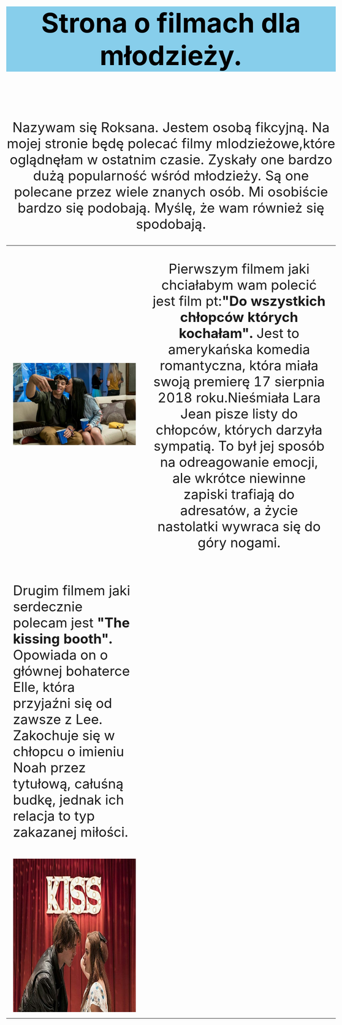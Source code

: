  <HTML>
<HEAD>
<meta charset = "UTF-8">
<meta name = "description" content = "Roksana Królik">

<TITLE> Strona o filmach dla mlodzieży.  </TITLE>

</HEAD>

<BODY style="font-size: 35px;">

<H1 style="text-align: center; color: Black; background-color: SkyBlue; "><b> Strona o filmach dla młodzieży. </b></H1><BR>
 
<TD>
 
 <TR stle="font-size: 22px;">
 
<center>
<P>Nazywam się Roksana.
Jestem osobą fikcyjną.
Na mojej stronie będę polecać filmy mlodzieżowe,które oglądnęłam w ostatnim czasie. Zyskały one bardzo dużą popularność wśród młodzieży. Są one polecane przez wiele znanych osób. Mi osobiście bardzo się podobają. Myślę, że wam również się spodobają.</P>
</center>

</TR>

</TD>

<TABLE>

<TD>
 
<IMG SRC= 45809601_942289135965733_5688116822667165696_n.jpg  >
 
</TD>

<TD>
 
 
<CENTER>
 <P>Pierwszym filmem jaki chciałabym wam polecić jest film pt:<B>"Do wszystkich chłopców których kochałam".</B> Jest to amerykańska komedia romantyczna, która miała swoją premierę 17 sierpnia 2018 roku.Nieśmiała Lara Jean pisze listy do chłopców, których darzyła sympatią. To był jej sposób na odreagowanie emocji, ale wkrótce niewinne zapiski trafiają do adresatów, a życie nastolatki wywraca się do góry nogami. </P> 
 </CENTER>
  

</TD>

<TR>
<TD> 
             
<P>Drugim filmem jaki serdecznie polecam jest <B>"The kissing booth".</B> Opowiada on o głównej bohaterce Elle, która przyjaźni się od zawsze z Lee. Zakochuje się w chłopcu o imieniu Noah przez tytułową, całuśną budkę, jednak ich relacja to typ zakazanej miłości. </P>

  

  </TR>
</TD>



<TD>
  
  
  <IMG SRC= 45734196_2578309362187195_331659496310964224_n.jpg HEIGHT="400" WEIGHT="350" >
  
 
</TD>


  
  
</TABLE>


                                                                                                      
</HTML>





